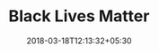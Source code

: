 ---
title: "Black Lives Matter"
date: 2018-03-18T12:13:32+05:30
link: https://secure.actblue.com/donate/ms_blm_homepage_2019
---
